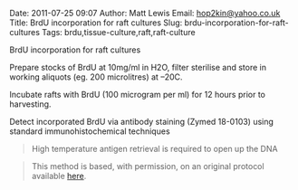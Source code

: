 Date: 2011-07-25 09:07
Author: Matt Lewis
Email: hop2kin@yahoo.co.uk
Title: BrdU incorporation for raft cultures
Slug: brdu-incorporation-for-raft-cultures
Tags: brdu,tissue-culture,raft,raft-culture

BrdU incorporation for raft cultures









Prepare stocks of BrdU at 10mg/ml in H2O, filter sterilise and store in working aliquots (eg. 200 microlitres) at –20C.



Incubate rafts with BrdU (100 microgram per ml) for 12 hours prior to harvesting.



Detect incorporated BrdU via antibody staining (Zymed 18-0103) using standard immunohistochemical techniques


>High temperature antigen retrieval is required to open up the DNA






>This method is based, with permission, on an original protocol available [here](http://methodbook.net/cellcult/brdu.html).

